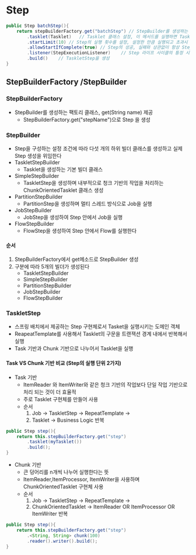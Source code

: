 # Step
```java
public Step batchStep(){
    return stepBuilderFactory.get("batchStep") // StepBuilder를 생성하는 팩토리, Step 의 이름을 매개 변수로 받음
        .tasklet(Tasklet)   // Tasklet 클래스 설정, 이 메서드를 실행하면 TaskletStepBuilder 반환
        .startLimit(10) // Step의 실행 횟수를 설정, 설정한 만큼 실행되고 초과시 오류 발생, 기본값은 INTEGER.MAX_VALUE
        .allowStartIfComplete(true) // Step의 성공, 실패와 상관없이 항상 Step을 실행하기 위한 설정
        .listener(StepExecutionListener)    // Step 라이프 사이클의 틍정 시점에 콜백 제공받도록 StepExecutionListener 설정
        .build()    // TaskletStep을 생성
}
```
## StepBuilderFactory /StepBuilder
### StepBuilderFactory
* StepBuilder를 생성하는 팩토리 클래스, get(String name) 제공
  * StepBuilderFactory.get("stepName")으로 Step 을 생성

### StepBuilder
* Step을 구성하는 설정 조건에 따라 다섯 개의 하위 빌더 클래스를 생성하고 실제 Step 생성을 위임한다
* TaskletStepBuilder
  * Tasklet을 생성하는 기본 빌더 클래스
* SimpleStepBuilder
  * TaskletStep을 생성하며 내부적으로 청크 기반의 작업을 처리하는 ChunkOrientedTasklet 클래스 생성
* PartitionStepBuilder
  * PartitionStep을 생성하며 멀티 스레드 방식으로 Job을 실행
* JobStepBuilder
  * JobStep을 생성하여 Step 안에서 Job을 실행
* FlowStepBuilder
  * FlowStep을 생성하여 Step 안에서 Flow를 실행한다

#### 순서
1. StepBuilderFactory에서 get메소드로 StepBuilder 생성
2. 구분에 따라 5개의 빌더가 생성된다
   * TaskletStepBuilder
   * SimpleStepBuilder
   * PartitionStepBuilder
   * JobStepBuilder
   * FlowStepBuilder

### TaskletStep
* 스프링 배치에서 제공하는 Step 구현체로서 Tasket을 실행시키는 도메인 객체
* ReapeatTemplate를 사용해서 Tasklet의 구문을 트랜잭션 경계 내에서 반복해서 실행
* Task 기반과 Chunk 기반으로 나누어서 Tasklet을 실행

#### Task VS Chunk 기반 비교 (Step의 실행 단위 2가지)
* Task 기반
  * ItemReader 와 ItemWriter와 같은 청크 기반의 작업보다 단일 작업 기반으로 처리 되는 것이 더 효율적
  * 주로 Tasklet 구현체를 만들어 사용
  * 순서
    1. Job -> TaskletStep -> RepeatTemplate ->
    2. Tasklet -> Business Logic 반복
```java
public Step step(){
    return this.stepBuilderFactory.get("step")
        .tasklet(myTasklet())
        .build();
}
```

* Chunk 기반
  * 큰 덩어리를 n개씩 나누어 실행한다는 뜻
  * ItemReader,ItemProcessor, ItemWriter을 사용하며 ChunkOrientedTasklet 구현체 사용
  * 순서
      1. Job -> TaskletStep -> RepeatTemplate ->
      2. ChunkOrientedTasklet -> ItemReader OR ItemProcessor OR ItemWriter 반복
```java
public Step step(){
    return this.stepBuilderFactory.get("step")
        .<String, String> chunk(100)
        .reader().writer().build();
}
```